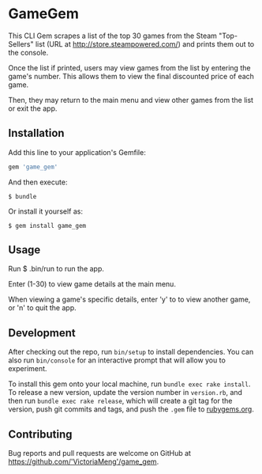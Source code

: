 # GameGem

This CLI Gem scrapes a list of the top 30 games from the Steam "Top-Sellers" list (URL at http://store.steampowered.com/) and prints them out to the console.

Once the list if printed, users may view games from the list by entering the game's number. This allows them to view the final discounted price of each game.

Then, they may return to the main menu and view other games from the list or exit the app.

## Installation

Add this line to your application's Gemfile:

```ruby
gem 'game_gem'
```

And then execute:

    $ bundle

Or install it yourself as:

    $ gem install game_gem

## Usage

Run $ .bin/run  to run the app.

Enter (1-30) to view game details at the main menu.

When viewing a game's specific details, enter 'y' to to view another game, or 'n' to quit the app.

## Development

After checking out the repo, run `bin/setup` to install dependencies. You can also run `bin/console` for an interactive prompt that will allow you to experiment.

To install this gem onto your local machine, run `bundle exec rake install`. To release a new version, update the version number in `version.rb`, and then run `bundle exec rake release`, which will create a git tag for the version, push git commits and tags, and push the `.gem` file to [rubygems.org](https://rubygems.org).

## Contributing

Bug reports and pull requests are welcome on GitHub at https://github.com/'VictoriaMeng'/game_gem.
